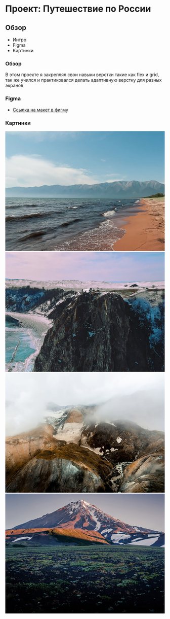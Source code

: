 # Проект: Путешествие по России
## Обзор
- Интро
- Figma
- Картинки

### Обзор
В этом проекте я закреплял свои навыки верстки такие как flex и grid, так же учился и практиковался делать адаптивную верстку для разных экранов

### Figma
- [Ссылка на макет в фигму](https://www.figma.com/file/5S2WSbEFL6awjVWJ0NWL8Q/Sprint-3_-Russia-_-desktop-%2B-mobile?node-id=28503%3A0&t=LRoOmSuJobLM3jY0-0)

### Картинки 

![Байкал](./images/photo-grid-baikal.jpg)
![Байкал2](./images/photo-grid-baikal-2.jpg)
![Камчатка](./images/photo-grid-kamchatka-1.jpg)
![Камчатка2](./images/photo-grid-kamchatka-2.jpg)
